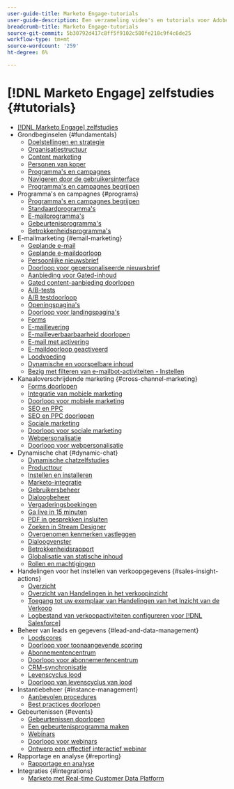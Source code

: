 ```yaml
---
user-guide-title: Marketo Engage-tutorials
user-guide-description: Een verzameling video's en tutorials voor Adobe Marketo Engage.
breadcrumb-title: Marketo Engage-tutorials
source-git-commit: 5b30792d417c8ff5f9102c580fe218c9f4c6de25
workflow-type: tm+mt
source-wordcount: '259'
ht-degree: 6%

---
```



# [!DNL Marketo Engage] zelfstudies {#tutorials}

+ [[!DNL Marketo Engage] zelfstudies](/help/_marketo-main/overview.md)
+ Grondbeginselen {#fundamentals}
   + [Doelstellingen en strategie](/help/fundamentals/goals-and-strategy-learn.md)
   + [Organisatiestructuur](/help/fundamentals/organizational-structure-learn.md)
   + [Content marketing](/help/fundamentals/content-marketing-learn.md)
   + [Personen van koper](/help/fundamentals/buyer-personas-learn.md)
   + [Programma&#39;s en campagnes](/help/fundamentals/programs-and-campaigns.md)
   + [Navigeren door de gebruikersinterface](/help/fundamentals/ui-navigation.md)
   + [Programma&#39;s en campagnes begrijpen](/help/fundamentals/understand-programs-and-campaigns.md)
+ Programma&#39;s en campagnes {#programs}
   + [Programma&#39;s en campagnes begrijpen](/help/programs/understanding-programs-and-campaigns.md)
   + [Standaardprogramma&#39;s](/help/programs/default-programs.md)
   + [E-mailprogramma&#39;s](/help/programs/email-programs.md)
   + [Gebeurtenisprogramma&#39;s](/help/programs/event-programs.md)
   + [Betrokkenheidsprogramma&#39;s](/help/programs/engagement-programs.md)
+ E-mailmarketing {#email-marketing}
   + [Geplande e-mail](/help/email-marketing/scheduled-email-learn.md)
   + [Geplande e-maildoorloop](/help/email-marketing/scheduled-email-watch.md)
   + [Persoonlijke nieuwsbrief](/help/email-marketing/personalized-newsletter-learn.md)
   + [Doorloop voor gepersonaliseerde nieuwsbrief](/help/email-marketing/personalized-newsletter-watch.md)
   + [Aanbieding voor Gated-inhoud](/help/email-marketing/gated-content-offer-learn.md)
   + [Gated content-aanbieding doorlopen](/help/email-marketing/gated-content-offer-watch.md)
   + [A/B-tests](/help/email-marketing/ab-testing-learn.md)
   + [A/B testdoorloop](/help/email-marketing/ab-testing-watch.md)
   + [Openingspagina&#39;s ](/help/email-marketing/landing-pages-learn.md)
   + [Doorloop voor landingspagina&#39;s](/help/email-marketing/landing-pages-watch.md)
   + [Forms](/help/email-marketing/forms-learn.md)
   + [E-maillevering](/help/email-marketing/email-deliverability-learn.md)
   + [E-mailleverbaarbaarheid doorlopen](/help/email-marketing/email-deliverability-watch.md)
   + [E-mail met activering](/help/email-marketing/triggered-email-learn.md)
   + [E-maildoorloop geactiveerd](/help/email-marketing/triggered-email-watch.md)
   + [Loodvoeding](/help/email-marketing/lead-nuturing-learn.md)
   + [Dynamische en voorspelbare inhoud](/help/email-marketing/dynamic-and-predictive-content-learn.md)
   + [Bezig met filteren van e-mailbot-activiteiten - Instellen](/help/filtering-email-bot-activities/setup.md)
+ Kanaaloverschrijdende marketing {#cross-channel-marketing}
   + [Forms doorlopen](/help/email-marketing/forms-watch.md)
   + [Integratie van mobiele marketing](/help/cross-channel-marketing/mobile-marketing-learn.md)
   + [Doorloop voor mobiele marketing](/help/cross-channel-marketing/mobile-marketing-watch.md)
   + [SEO en PPC](/help/cross-channel-marketing/seo-and-ppc-learn.md)
   + [SEO en PPC doorlopen](/help/cross-channel-marketing/seo-and-ppc-watch.md)
   + [Sociale marketing](/help/cross-channel-marketing/social-marketing-learn.md)
   + [Doorloop voor sociale marketing](/help/cross-channel-marketing/social-marketing-watch.md)
   + [Webpersonalisatie](/help/cross-channel-marketing/web-personalization-learn.md)
   + [Doorloop voor webpersonalisatie](/help/cross-channel-marketing/web-personalization-watch.md)
+ Dynamische chat {#dynamic-chat}
   + [Dynamische chatzelfstudies](/help/dynamic-chat/dynamic-chat-overview.md)
   + [Producttour](/help/dynamic-chat/product-tour.md)
   + [Instellen en installeren](/help/dynamic-chat/setup.md)
   + [Marketo-integratie](/help/dynamic-chat/marketo-integration.md)
   + [Gebruikersbeheer](/help/dynamic-chat/user-management.md)
   + [Dialoogbeheer](/help/dynamic-chat/dialogue-management.md)
   + [Vergaderingsboekingen](/help/dynamic-chat/meeting-booking.md)
   + [Ga live in 15 minuten](/help/dynamic-chat/go-live-in-15-minutes.md)
   + [PDF in gesprekken insluiten](/help/dynamic-chat/document-cloud-integration.md)
   + [Zoeken in Stream Designer](/help/dynamic-chat/search-in-stream-designer.md)
   + [Overgenomen kenmerken vastleggen](/help/dynamic-chat/capture-inferred-attributes.md)
   + [Dialoogvenster](/help/dynamic-chat/dialogue-preview.md)
   + [Betrokkenheidsrapport](/help/dynamic-chat/engagement-report.md)
   + [Globalisatie van statische inhoud](/help/dynamic-chat/globalization-of-static-content.md)
   + [Rollen en machtigingen](/help/dynamic-chat/roles-and-permissions.md)
+ Handelingen voor het instellen van verkoopgegevens {#sales-insight-actions}
   + [Overzicht](/help/sales-insight-actions/overview.md)
   + [Overzicht van Handelingen in het verkoopinzicht](/help/sales-insight-actions/sales-insight-actions-overview.md)
   + [Toegang tot uw exemplaar van Handelingen van het Inzicht van de Verkoop](/help/sales-insight-actions/accessing-your-sales-insight-actions-instance.md)
   + [Logbestand van verkoopactiviteiten configureren voor [!DNL Salesforce]](/help/sales-insight-actions/configure-sales-activity-logging-to-salesforce.md)
+ Beheer van leads en gegevens {#lead-and-data-management}
   + [Loodscores](/help/lead-and-data-management/lead-scoring-learn.md)
   + [Doorloop voor toonaangevende scoring](/help/lead-and-data-management/lead-scoring-watch.md)
   + [Abonnementencentrum](/help/lead-and-data-management/subscription-center-learn.md)
   + [Doorloop voor abonnementencentrum](/help/lead-and-data-management/subscription-center-watch.md)
   + [CRM-synchronisatie](/help/lead-and-data-management/crm-sync-learn.md)
   + [Levenscyclus lood](/help/lead-and-data-management/lead-lifecycle-learn.md)
   + [Doorloop van levenscyclus van lood](/help/lead-and-data-management/lead-lifecycle-watch.md)
+ Instantiebeheer {#instance-management}
   + [Aanbevolen procedures](/help/instance-management/best-practice-learn.md)
   + [Best practices doorlopen](/help/instance-management/best-practice-watch.md)
+ Gebeurtenissen {#events}
   + [Gebeurtenissen doorlopen](/help/events/events-watch.md)
   + [Een gebeurtenisprogramma maken](/help/events/events-learn.md)
   + [Webinars](/help/events/webinar-learn.md)
   + [Doorloop voor webinars](/help/events/webinar-watch.md)
   + [Ontwerp een effectief interactief webinar](/help/events/design-an-effective-interactive-webinar.md)
+ Rapportage en analyse {#reporting}
   + [Rapportage en analyse](/help/reporting/reporting-and-analytics.md)
+ Integraties {#integrations}
   + [Marketo met Real-time Customer Data Platform](https://experienceleague.adobe.com/docs/platform-learn/tutorials/sources/ingest-data-from-marketo.html)
